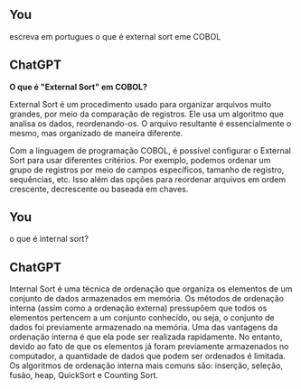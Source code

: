 You
---

escreva em portugues o que é external sort eme COBOL

ChatGPT
-------

**O que é "External Sort" em COBOL?**

External Sort é um procedimento usado para organizar arquivos muito grandes, por meio da comparação de registros. Ele usa um algoritmo que analisa os dados, reordenando-os. O arquivo resultante é essencialmente o mesmo, mas organizado de maneira diferente.

Com a linguagem de programação COBOL, é possível configurar o External Sort para usar diferentes critérios. Por exemplo, podemos ordenar um grupo de registros por meio de campos específicos, tamanho de registro, sequências, etc. Isso além das opções para reordenar arquivos em ordem crescente, decrescente ou baseada em chaves.

You
---

o que é internal sort?

ChatGPT
-------

Internal Sort é uma técnica de ordenação que organiza os elementos de um conjunto de dados armazenados em memória. Os métodos de ordenação interna (assim como a ordenação externa) pressupõem que todos os elementos pertencem a um conjunto conhecido, ou seja, o conjunto de dados foi previamente armazenado na memória. Uma das vantagens da ordenação interna é que ela pode ser realizada rapidamente. No entanto, devido ao fato de que os elementos já foram previamente armazenados no computador, a quantidade de dados que podem ser ordenados é limitada. Os algoritmos de ordenação interna mais comuns são: inserção, seleção, fusão, heap, QuickSort e Counting Sort.